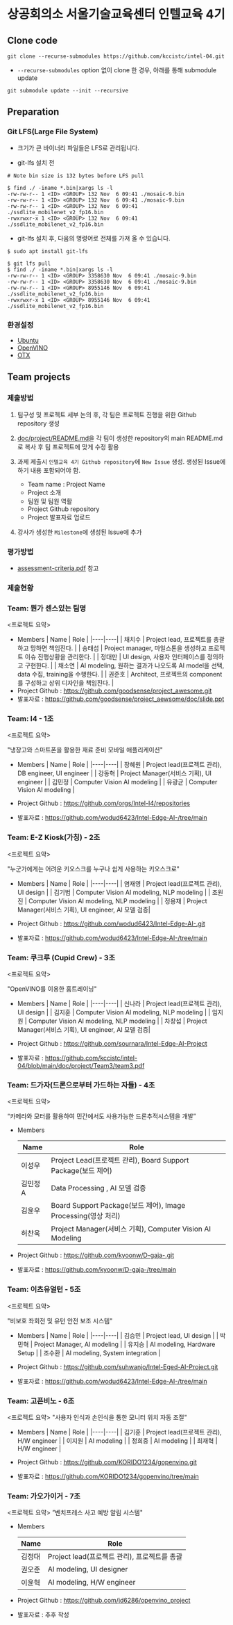# 상공회의소 서울기술교육센터 인텔교육 4기

## Clone code 

```shell
git clone --recurse-submodules https://github.com/kccistc/intel-04.git
```

* `--recurse-submodules` option 없이 clone 한 경우, 아래를 통해 submodule update

```shell
git submodule update --init --recursive
```

## Preparation

### Git LFS(Large File System)

* 크기가 큰 바이너리 파일들은 LFS로 관리됩니다.

* git-lfs 설치 전

```shell
# Note bin size is 132 bytes before LFS pull

$ find ./ -iname *.bin|xargs ls -l
-rw-rw-r-- 1 <ID> <GROUP> 132 Nov  6 09:41 ./mosaic-9.bin
-rw-rw-r-- 1 <ID> <GROUP> 132 Nov  6 09:41 ./mosaic-9.bin
-rw-rw-r-- 1 <ID> <GROUP> 132 Nov  6 09:41 ./ssdlite_mobilenet_v2_fp16.bin
-rwxrwxr-x 1 <ID> <GROUP> 132 Nov  6 09:41 ./ssdlite_mobilenet_v2_fp16.bin
```

* git-lfs 설치 후, 다음의 명령어로 전체를 가져 올 수 있습니다.

```shell
$ sudo apt install git-lfs

$ git lfs pull
$ find ./ -iname *.bin|xargs ls -l
-rw-rw-r-- 1 <ID> <GROUP> 3358630 Nov  6 09:41 ./mosaic-9.bin
-rw-rw-r-- 1 <ID> <GROUP> 3358630 Nov  6 09:41 ./mosaic-9.bin
-rw-rw-r-- 1 <ID> <GROUP> 8955146 Nov  6 09:41 ./ssdlite_mobilenet_v2_fp16.bin
-rwxrwxr-x 1 <ID> <GROUP> 8955146 Nov  6 09:41 ./ssdlite_mobilenet_v2_fp16.bin
```

### 환경설정

* [Ubuntu](./doc/environment/ubuntu.md)
* [OpenVINO](./doc/environment/openvino.md)
* [OTX](./doc/environment/otx.md)

## Team projects

### 제출방법

1. 팀구성 및 프로젝트 세부 논의 후, 각 팀은 프로젝트 진행을 위한 Github repository 생성

2. [doc/project/README.md](./doc/project/README.md)을 각 팀이 생성한 repository의 main README.md로 복사 후 팀 프로젝트에 맞게 수정 활용

3. 과제 제출시 `인텔교육 4기 Github repository`에 `New Issue` 생성. 생성된 Issue에 하기 내용 포함되어야 함.

    * Team name : Project Name
    * Project 소개
    * 팀원 및 팀원 역활
    * Project Github repository
    * Project 발표자료 업로드

4. 강사가 생성한 `Milestone`에 생성된 Issue에 추가 

### 평가방법

* [assessment-criteria.pdf](./doc/project/assessment-criteria.pdf) 참고

### 제출현황

### Team: 뭔가 센스있는 팀명
<프로젝트 요약>
* Members
  | Name | Role |
  |----|----|
  | 채치수 | Project lead, 프로젝트를 총괄하고 망하면 책임진다. |
  | 송태섭 | Project manager, 마일스톤을 생성하고 프로젝트 이슈 진행상황을 관리한다. |
  | 정대만 | UI design, 사용자 인터페이스를 정의하고 구현한다. |
  | 채소연 | AI modeling, 원하는 결과가 나오도록 AI model을 선택, data 수집, training을 수행한다. |
  | 권준호 | Architect, 프로젝트의 component를 구성하고 상위 디자인을 책임진다. |
* Project Github : https://github.com/goodsense/project_awesome.git
* 발표자료 : https://github.com/goodsense/project_aewsome/doc/slide.ppt


### Team: I4 - 1조
<프로젝트 요약>

"냉장고와 스마트폰을 활용한 재료 준비 모바일 애플리케이션"

* Members
  | Name | Role |
  |----|----|
  | 장혜원 | Project lead(프로젝트 관리), DB engineer, UI engineer  |
  | 강동혁 | Project Manager(서비스 기획), UI engineer   |
  | 김민정 | Computer Vision AI modeling |
  | 유광균 | Computer Vision AI modeling |
  
* Project Github : https://github.com/orgs/Intel-I4/repositories 
* 발표자료 : https://github.com/wodud6423/Intel-Edge-AI-/tree/main



### Team: E-Z Kiosk(가칭) - 2조
<프로젝트 요약>

"누군가에게는 어려운 키오스크를 누구나 쉽게 사용하는 키오스크로"

* Members
  | Name | Role |
  |----|----|
  | 염재영 | Project lead(프로젝트 관리), UI design  |
  | 김기범 | Computer Vision AI modeling, NLP modeling   |
  | 조원진 | Computer Vision AI modeling, NLP modeling  |
  | 정용재 | Project Manager(서비스 기획), UI engineer, AI 모델 검증|
  
* Project Github : https://github.com/wodud6423/Intel-Edge-AI-.git
* 발표자료 : https://github.com/wodud6423/Intel-Edge-AI-/tree/main


### Team: 쿠크루 (Cupid Crew) - 3조
<프로젝트 요약>

"OpenVINO를 이용한 홈트레이닝"

* Members
  | Name | Role |
  |----|----|
  | 신나라 | Project lead(프로젝트 관리), UI design  |
  | 김지훈 | Computer Vision AI modeling, NLP modeling   |
  | 임지원 | Computer Vision AI modeling, NLP modeling  |
  | 차창섭 | Project Manager(서비스 기획), UI engineer, AI 모델 검증|
  
* Project Github : https://github.com/sournara/Intel-Edge-AI-Project
* 발표자료 : https://github.com/kccistc/intel-04/blob/main/doc/project/Team3/team3.pdf


### Team:   드가자(드론으로부터 가드하는 자들)  - 4조

<프로젝트 요약>

“카메라와 모터를 활용하여 민간에서도 사용가능한 드론추적시스템을 개발”

* Members


    | Name | Role |
    | --- | --- |
    | 이성우 | Project Lead(프로젝트 관리), Board Support Package(보드 제어)  |
    | 김민정A | Data Processing , AI 모델 검증 |
    | 김윤우 | Board Support Package(보드 제어),  Image Processing(영상 처리)  |
    | 허찬욱  | Project Manager(서비스 기획), Computer Vision AI Modeling |


* Project Github : https://github.com/kyoonw/D-gaja-.git
* 발표자료 : https://github.com/kyoonw/D-gaja-/tree/main

### Team: 이츠유얼턴 - 5조
<프로젝트 요약>

"비보호 좌회전 및 유턴 안전 보조 시스템"

* Members
  | Name | Role |
  |----|----|
  | 김승민 | Project lead, UI design  |
  | 박민혁 | Project Manager, AI modeling    |
  | 유지승 | AI modeling, Hardware Setup   |
  | 조수환 | AI modeling, System integration |

* Project Github : https://github.com/suhwanjo/Intel-Eged-AI-Project.git
* 발표자료 : https://github.com/wodud6423/Intel-Edge-AI-/tree/main

### Team: 고픈비노 - 6조
<프로젝트 요약>
"사용자 인식과 손인식을 통한 모니터 위치 자동 조절"
* Members
  | Name | Role |
  |----|----|
  | 김기훈 | Project lead(프로젝트 관리), H/W engineer |
  | 이지원 | AI modeling |
  | 정희중 | AI modeling |
  | 최재혁 | H/W engineer |

* Project Github : https://github.com/KORIDO1234/gopenvino.git
* 발표자료 : https://github.com/KORIDO1234/gopenvino/tree/main

### Team: 가오가이거 - 7조

<프로젝트 요약>
”벤치프레스 사고 예방 알림 시스템"

- Members
    
    
    | Name | Role |
    | --- | --- |
    | 김정대 | Project lead(프로젝트 관리), 프로젝트를 총괄 |
    | 권오준 | AI modeling, UI designer |
    | 이윤혁 | AI modeling, H/W engineer |
- Project Github : https://github.com/jd6286/openvino_project
- 발표자료 : 추후 작성

